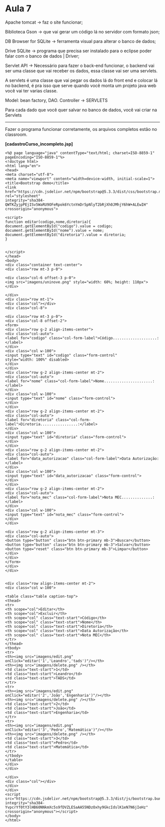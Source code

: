 # Aula 7
Apache tomcat -> faz o site funcionar; 

Biblioteca Gson -> que vai gerar um código lá no servidor com formato json;

DB Browser for SQLite -> ferramenta visual para alterar o banco de dados;

Drive SQLite -> programa que precisa ser instalado para o eclipse poder falar com o banco de dados | Driver;

Servlet API -> Necessário para fazer o back-end funcionar, o backend vai ser uma classe que vai receber os dados, essa classe vai ser uma servlets.

A servlets é uma classe que vai pegar os dados lá do front end e colocar lá no backend, é pra isso que serve
quando você monta um projeto java web você vai ter varias classe. 

Model: bean factory, DAO.
Controller -> SERVLETS

Para cada dado que você quer salvar no banco de dados, você vai criar na Servlets

---

Fazer o programa funcionar corretamente, os arquivos completos estão no classroom.

**[cadastroCurso_incompleto.jsp]**

```
<%@ page language="java" contentType="text/html; charset=ISO-8859-1"
pageEncoding="ISO-8859-1"%>
<!doctype html>
<html lang="en">
<head>
<meta charset="utf-8">
<meta name="viewport" content="width=device-width, initial-scale=1">
<title>Bootstrap demo</title>
<link
href="https://cdn.jsdelivr.net/npm/bootstrap@5.3.3/dist/css/bootstrap.min.css"
rel="stylesheet"
integrity="sha384-QWTKZyjpPEjISv5WaRU9OFeRpok6YctnYmDr5pNlyT2bRjXh0JMhjY6hW+ALEwIH"
crossorigin="anonymous">

<script>
function editar(codigo,nome,diretoria){
document.getElementById("codigo").value = codigo;
document.getElementById("nome").value = nome;
document.getElementById("diretoria").value = diretoria;
}


</script>
</head>
<body>
<div class="container text-center">
<div class="row mt-3 p-0">

<div class="col-6 offset-3 p-0">
<img src="imagens/uninove.png" style="width: 60%; height: 110px">
</div>

</div>
<div class="row mt-1">
<div class="col"></div>
<div class="col-8">

<div class="row mt-3 p-0">
<div class="col-8 offset-2">
<form>
<div class="row g-2 align-items-center">
<div class="col-auto">
<label for="codigo" class="col-form-label">Código....................:</label>
</div>
<div class="col w-100">
<input type="text" id="codigo" class="form-control"
style="width: 100%" disabled>
</div>
</div>
<div class="row g-2 align-items-center mt-2">
<div class="col-auto">
<label for="nome" class="col-form-label">Nome......................:</label>
</div>
<div class="col w-100">
<input type="text" id="nome" class="form-control">
</div>
</div>
<div class="row g-2 align-items-center mt-2">
<div class="col-auto">
<label for="diretoria" class="col-form-label">Diretoria.................:</label>
</div>
<div class="col w-100">
<input type="text" id="diretoria" class="form-control">
</div>
</div>
<div class="row g-2 align-items-center mt-2">
<div class="col-auto">
<label for="data_autorizacao" class="col-form-label">Data Autorização:</label>
</div>
<div class="col w-100">
<input type="text" id="data_autorizacao" class="form-control">
</div>
</div>
<div class="row g-2 align-items-center mt-2">
<div class="col-auto">
<label for="nota_mec" class="col-form-label">Nota MEC..............:</label>
</div>
<div class="col w-100">
<input type="text" id="nota_mec" class="form-control">
</div>
</div>

<div class="row g-2 align-items-center mt-3">
<div class="col-auto">
<button type="button" class="btn btn-primary mb-3">Buscar</button>
<button type="button" class="btn btn-primary mb-3">Salvar</button>
<button type="reset" class="btn btn-primary mb-3">Limpar</button>
</div>
</div>
</form>
</div>
</div>


<div class="row align-items-center mt-2">
<div class="col w-100">

<table class="table caption-top">
<thead>
<tr>
<th scope="col">Editar</th>
<th scope="col">Excluir</th>
<th scope="col" class="text-start">Código</th>
<th scope="col" class="text-start">Nome</th>
<th scope="col" class="text-start">Diretoria</th>
<th scope="col" class="text-start">Data Autorização</th>
<th scope="col" class="text-start">Nota MEC</th>
</tr>
</thead>
<tbody>
<tr>
<th><img src="imagens/edit.png" onClick="editar('1','Leandro','tads')"/></th>
<th><img src="imagens/delete.png" /></th>
<td class="text-start">1</td>
<td class="text-start">Leandro</td>
<td class="text-start">TADS</td>
</tr>
<tr>
<th><img src="imagens/edit.png" onClick="editar('2','João','Engenharia')"/></th>
<th><img src="imagens/delete.png" /></th>
<td class="text-start">2</td>
<td class="text-start">João</td>
<td class="text-start">Engenharia</td>
</tr>
<tr>
<th><img src="imagens/edit.png" onClick="editar('3','Pedro','Matemática')"/></th>
<th><img src="imagens/delete.png" /></th>
<td class="text-start">3</td>
<td class="text-start">Pedro</td>
<td class="text-start">Matemática</td>
</tr>
</tbody>
</table>
</div>
</div>

</div>
<div class="col"></div>
</div>
</div>
<script
src="https://cdn.jsdelivr.net/npm/bootstrap@5.3.3/dist/js/bootstrap.bundle.min.js"
integrity="sha384-YvpcrYf0tY3lHB60NNkmXc5s9fDVZLESaAA55NDzOxhy9GkcIdslK1eN7N6jIeHz"
crossorigin="anonymous"></script>
</body>
</html>
```